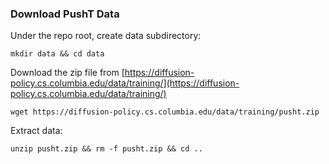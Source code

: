 ### Download PushT Data
Under the repo root, create data subdirectory:
```console
mkdir data && cd data
```

Download the zip file from [https://diffusion-policy.cs.columbia.edu/data/training/](https://diffusion-policy.cs.columbia.edu/data/training/)
```console
wget https://diffusion-policy.cs.columbia.edu/data/training/pusht.zip
```

Extract data:
```console
unzip pusht.zip && rm -f pusht.zip && cd ..
```